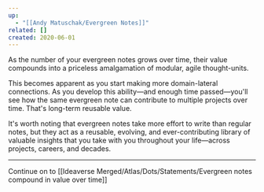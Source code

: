 ```yaml
---
up:
  - "[[Andy Matuschak/Evergreen Notes]]"
related: []
created: 2020-06-01
---
```

As the number of your evergreen notes grows over time, their value compounds into a priceless amalgamation of modular, agile thought-units. 

This becomes apparent as you start making more domain-lateral connections. As you develop this ability—and enough time passed—you'll see how the same evergreen note can contribute to multiple projects over time. That's long-term reusable value.

It's worth noting that evergreen notes take more effort to write than regular notes, but they act as a reusable, evolving, and ever-contributing library of valuable insights that you take with you throughout your life—across projects, careers, and decades. 

---

Continue on to [[Ideaverse Merged/Atlas/Dots/Statements/Evergreen notes compound in value over time]]